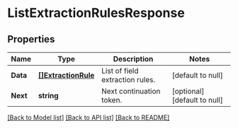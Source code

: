 # ListExtractionRulesResponse

## Properties
Name | Type | Description | Notes
------------ | ------------- | ------------- | -------------
**Data** | [**[]ExtractionRule**](ExtractionRule.md) | List of field extraction rules. | [default to null]
**Next** | **string** | Next continuation token. | [optional] [default to null]

[[Back to Model list]](../README.md#documentation-for-models) [[Back to API list]](../README.md#documentation-for-api-endpoints) [[Back to README]](../README.md)


